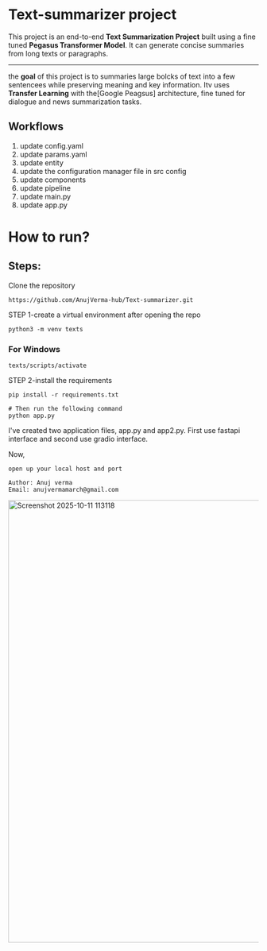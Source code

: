 # Text-summarizer project

This project is an end-to-end **Text Summarization Project** built using a fine tuned **Pegasus Transformer Model**.
It can generate concise summaries from long texts or paragraphs.

---

the **goal** of this project is to summaries large bolcks of text into a few sentencees while preserving meaning and key information.
Itv uses **Transfer Learning** with the[Google Peagsus] architecture, fine tuned for dialogue and news summarization tasks.

## Workflows

1. update config.yaml
2. update params.yaml
3. update entity
4. update the configuration manager file in src config
5. update components
6. update pipeline
7. update main.py
8. update app.py



# How to run?

## Steps:

Clone the repository

```
https://github.com/AnujVerma-hub/Text-summarizer.git
```


STEP 1-create a virtual environment after opening the repo 

```
python3 -m venv texts
```
### For Windows

```
texts/scripts/activate
```



STEP 2-install the requirements

```
pip install -r requirements.txt
```
```
# Then run the following command
python app.py
```

I've created two application files, app.py and app2.py.
First use fastapi interface
and second use gradio interface.


Now,

```
open up your local host and port
```

```
Author: Anuj verma
Email: anujvermamarch@gmail.com
```




<img width="1875" height="891" alt="Screenshot 2025-10-11 113118" src="https://github.com/user-attachments/assets/7af26102-9dd3-499e-8ffa-ee8c03f694f7" />












